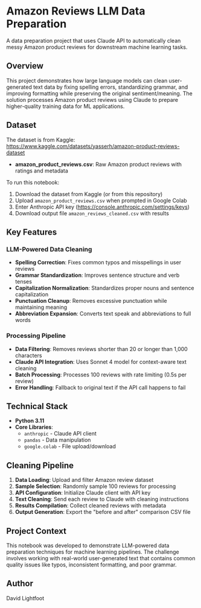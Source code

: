 # Amazon Reviews LLM Data Preparation
A data preparation project that uses Claude API to automatically clean messy Amazon product reviews for downstream machine learning tasks.

## Overview
This project demonstrates how large language models can clean user-generated text data by fixing spelling errors, standardizing grammar, and improving formatting while preserving the original sentiment/meaning. The solution processes Amazon product reviews using Claude to prepare higher-quality training data for ML applications.

## Dataset
The dataset is from Kaggle: https://www.kaggle.com/datasets/yasserh/amazon-product-reviews-dataset
- **amazon_product_reviews.csv**: Raw Amazon product reviews with ratings and metadata

To run this notebook:
1. Download the dataset from Kaggle (or from this repository)
2. Upload `amazon_product_reviews.csv` when prompted in Google Colab
3. Enter Anthropic API key (https://console.anthropic.com/settings/keys)
4. Download output file `amazon_reviews_cleaned.csv` with results

## Key Features
### LLM-Powered Data Cleaning
- **Spelling Correction**: Fixes common typos and misspellings in user reviews
- **Grammar Standardization**: Improves sentence structure and verb tenses
- **Capitalization Normalization**: Standardizes proper nouns and sentence capitalization
- **Punctuation Cleanup**: Removes excessive punctuation while maintaining meaning
- **Abbreviation Expansion**: Converts text speak and abbreviations to full words

### Processing Pipeline
- **Data Filtering**: Removes reviews shorter than 20 or longer than 1,000 characters
- **Claude API Integration**: Uses Sonnet 4 model for context-aware text cleaning
- **Batch Processing**: Processes 100 reviews with rate limiting (0.5s per review)
- **Error Handling**: Fallback to original text if the API call happens to fail

## Technical Stack
- **Python 3.11**
- **Core Libraries**:
  - `anthropic` - Claude API client
  - `pandas` - Data manipulation
  - `google.colab` - File upload/download

## Cleaning Pipeline
1. **Data Loading**: Upload and filter Amazon review dataset
2. **Sample Selection**: Randomly sample 100 reviews for processing
3. **API Configuration**: Initialize Claude client with API key
4. **Text Cleaning**: Send each review to Claude with cleaning instructions
5. **Results Compilation**: Collect cleaned reviews with metadata
6. **Output Generation**: Export the "before and after" comparison CSV file

## Project Context
This notebook was developed to demonstrate LLM-powered data preparation techniques for machine learning pipelines. The challenge involves working with real-world user-generated text that contains common quality issues like typos, inconsistent formatting, and poor grammar.

## Author
David Lightfoot
